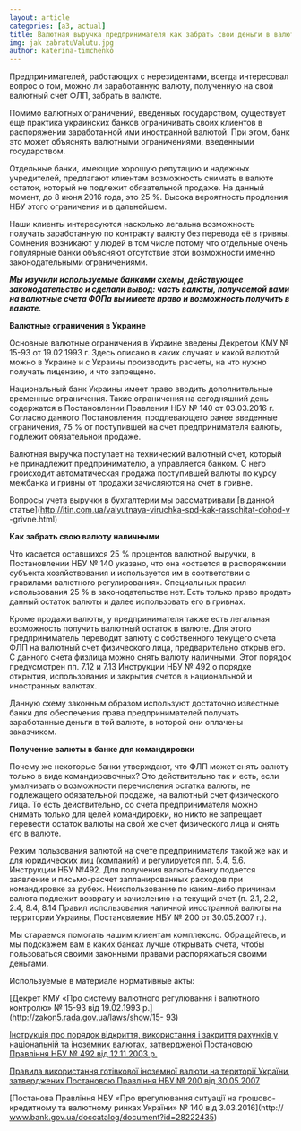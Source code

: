 ```yaml
---
layout: article
categories: [a3, actual]
title: Валютная выручка предпринимателя как забрать свои деньги в валюте
img: jak zabratuValutu.jpg
author: katerina-timchenko
---
```

Предпринимателей, работающих с нерезидентами, всегда интересовал вопрос о том, можно ли заработанную валюту, полученную на свой 
валютный счет ФЛП, забрать в валюте.

Помимо валютных ограничений, введенных государством, существует еще практика украинских банков ограничивать своих клиентов в 
распоряжении заработанной ими иностранной валютой. При этом, банк это может объяснять валютными ограничениями, введенными 
государством.

Отдельные банки, имеющие хорошую репутацию и надежных учредителей, предлагают клиентам возможность снимать в валюте остаток, 
который не подлежит обязательной продаже. На данный момент, до 8 июня 2016 года, это 25 %. Высока вероятность продления НБУ этого
ограничения и в дальнейшем.

Наши клиенты интересуются насколько легальна возможность получать заработанную по контракту валюту без перевода её в гривны. Сомнения
возникают у людей в том числе потому что отдельные очень популярные банки объясняют отсутствие этой возможности именно законодательными ограничениями. 

***Мы изучили используемые банками схемы, действующее законодательство и сделали вывод: часть валюты, получаемой вами на валютные счета ФОПа вы имеете право и возможность получить в валюте.*** 

**Валютные ограничения в Украине**

Основные валютные ограничения в Украине введены Декретом КМУ № 15-93 от 19.02.1993 г. Здесь описано в каких случаях и какой валютой
можно в Украине и с Украины производить расчеты, на что нужно получать лицензию, и что запрещено. 

Национальный банк Украины имеет право вводить дополнительные временные ограничения. Такие ограничения на сегодняшний день содержатся в 
Постановлении Правления НБУ № 140 от 03.03.2016 г.  Согласно данного Постановления, продлевающего ранее введенные ограничения, 75 % от 
поступившей на счет предпринимателя валюты, подлежит обязательной продаже.

Валютная выручка поступает на технический валютный счет, который не принадлежит предпринимателю, а управляется банком. С него 
происходит автоматическая продажа поступившей валюты по курсу межбанка и гривны от продажи зачисляются на счет в гривне. 

Вопросы учета выручки в бухгалтерии мы рассматривали [в данной статье](http://itin.com.ua/valyutnaya-viruchka-spd-kak-rasschitat-dohod-v
-grivne.html)

**Как забрать свою валюту наличными**

Что касается оставшихся 25 % процентов валютной выручки, в Постановлении НБУ № 140 указано, что она «остается в распоряжении субъекта 
хозяйствования и используется им в соответствии с правилами валютного регулирования». Специальных правил использования 25 % в 
законодательстве нет. Есть только право продать данный остаток валюты и далее использовать его в гривнах.

Кроме продажи валюты, у предпринимателя также есть легальная возможность получить валютный остаток в валюте. Для этого предприниматель
переводит валюту с собственного текущего счета ФЛП на валютный счет физического лица, предварительно открыв его. С данного счета 
физлица можно снять валюту наличными. Этот порядок предусмотрен пп. 7.12 и 7.13 Инструкции НБУ № 492 о порядке открытия, использования
и закрытия счетов в национальной и иностранных валютах.

Данную схему законным образом используют достаточно известные банки для обеспечения права предпринимателей получать заработанные деньги
в той валюте, в которой они оплачены заказчиком.

**Получение валюты в банке для командировки**

Почему же некоторые банки утверждают, что ФЛП может снять валюту только в виде командировочных? Это действительно так и есть, если 
умалчивать о возможности перечисления остатка валюты, не подлежащего обязательной продаже, на валютный счет физического лица. 
То есть действительно, со счета предпринимателя можно снимать только для целей командировки, но никто не запрещает перевести остаток 
валюты на свой же счет физического лица и снять его в валюте.

Режим пользования валютой на счете предпринимателя такой же как и для юридических лиц (компаний) и регулируется пп. 5.4, 5.6. 
Инструкции НБУ №492. Для получения валюты банку подается заявление и письмо-расчет запланированных расходов при командировке за рубеж.
Неиспользование по каким-либо причинам валюта подлежит возврату и зачислению на текущий счет (п. 2.1, 2.2, 2.4, 8.4, 8.14 Правил 
использования наличной иностранной валюты на территории Украины, Постановление НБУ № 200 от 30.05.2007 г.).

Мы стараемся помогать нашим клиентам комплексно. Обращайтесь, и мы подскажем вам в каких банках лучше открывать счета, чтобы 
пользоваться своими законными правами распоряжаться своими деньгами. 

Используемые в материале нормативные акты:

[Декрет КМУ «Про систему валютного регулювання і валютного контролю» № 15-93 від 19.02.1993 р.](http://zakon5.rada.gov.ua/laws/show/15-
93)

[Інструкція про порядок відкриття, використання і закриття рахунків у національній та іноземних валютах, затвердженої Постановою 
Правління НБУ № 492 від 12.11.2003 р.](http://zakon3.rada.gov.ua/laws/show/z1172-03/print1443792534786051)

[Правила використання готівкової іноземної валюти на території України, затверджених Постановою Правління НБУ № 200 від 30.05.2007](http://zakon0.rada.gov.ua/laws/show/z0656-07)

[Постанова Правління НБУ «Про врегулювання ситуації на грошово-кредитному та валютному ринках України» № 140 від 3.03.2016](http://
www.bank.gov.ua/doccatalog/document?id=28222435)
